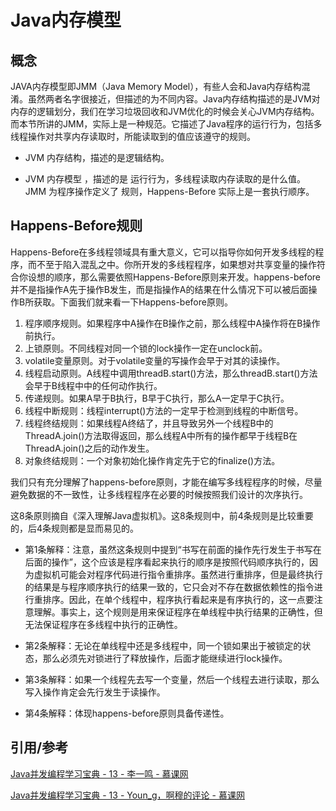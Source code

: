 # Java内存模型



## 概念

JAVA内存模型即JMM（Java Memory Model），有些人会和Java内存结构混淆。虽然两者名字很接近，但描述的为不同内容。Java内存结构描述的是JVM对内存的逻辑划分，我们在学习垃圾回收和JVM优化的时候会关心JVM内存结构。而本节所讲的JMM，实际上是一种规范。它描述了Java程序的运行行为，包括多线程操作对共享内存读取时，所能读取到的值应该遵守的规则。

- JVM 内存结构，描述的是逻辑结构。

- JVM 内存模型 ，描述的是 运行行为，多线程读取内存读取的是什么值。JMM 为程序操作定义了 规则，Happens-Before 
  实际上是一套执行顺序。



## Happens-Before规则

Happens-Before在多线程领域具有重大意义，它可以指导你如何开发多线程的程序，而不至于陷入混乱之中。你所开发的多线程程序，如果想对共享变量的操作符合你设想的顺序，那么需要依照Happens-Before原则来开发。happens-before并不是指操作A先于操作B发生，而是指操作A的结果在什么情况下可以被后面操作B所获取。下面我们就来看一下Happens-before原则。

1. 程序顺序规则。如果程序中A操作在B操作之前，那么线程中A操作将在B操作前执行。
2. 上锁原则。不同线程对同一个锁的lock操作一定在unclock前。
3. volatile变量原则。对于volatile变量的写操作会早于对其的读操作。
4. 线程启动原则。A线程中调用threadB.start()方法，那么threadB.start()方法会早于B线程中中的任何动作执行。
5. 传递规则。如果A早于B执行，B早于C执行，那么A一定早于C执行。
6. 线程中断规则：线程interrupt()方法的一定早于检测到线程的中断信号。
7. 线程终结规则：如果线程A终结了，并且导致另外一个线程B中的ThreadA.join()方法取得返回，那么线程A中所有的操作都早于线程B在ThreadA.join()之后的动作发生。
8. 对象终结规则：一个对象初始化操作肯定先于它的finalize()方法。

我们只有充分理解了happens-before原则，才能在编写多线程程序的时候，尽量避免数据的不一致性，让多线程程序在必要的时候按照我们设计的次序执行。

这8条原则摘自《深入理解Java虚拟机》。这8条规则中，前4条规则是比较重要的，后4条规则都是显而易见的。

- 第1条解释：注意，虽然这条规则中提到“书写在前面的操作先行发生于书写在后面的操作”，这个应该是程序看起来执行的顺序是按照代码顺序执行的，因为虚拟机可能会对程序代码进行指令重排序。虽然进行重排序，但是最终执行的结果是与程序顺序执行的结果一致的，它只会对不存在数据依赖性的指令进行重排序。因此，在单个线程中，程序执行看起来是有序执行的，这一点要注意理解。事实上，这个规则是用来保证程序在单线程中执行结果的正确性，但无法保证程序在多线程中执行的正确性。

- 第2条解释：无论在单线程中还是多线程中，同一个锁如果出于被锁定的状态，那么必须先对锁进行了释放操作，后面才能继续进行lock操作。
- 第3条解释：如果一个线程先去写一个变量，然后一个线程去进行读取，那么写入操作肯定会先行发生于读操作。
- 第4条解释：体现happens-before原则具备传递性。



## 引用/参考

[ Java并发编程学习宝典 - 13 - 李一鸣 - 慕课网](https://www.imooc.com/read/49/article/940)

[ Java并发编程学习宝典 - 13 - Youn_g，啊穆的评论 - 慕课网](https://www.imooc.com/read/49/article/940)